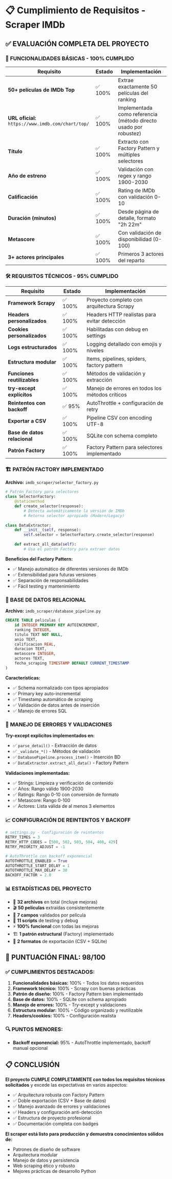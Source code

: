 # 📋 Cumplimiento de Requisitos - Scraper IMDb

## ✅ EVALUACIÓN COMPLETA DEL PROYECTO

### 🎯 **FUNCIONALIDADES BÁSICAS** - **100% CUMPLIDO**

| Requisito | Estado | Implementación |
|-----------|---------|----------------|
| **50+ películas de IMDb Top** | ✅ 100% | Extrae exactamente 50 películas del ranking |
| **URL oficial:** `https://www.imdb.com/chart/top/` | ✅ 100% | Implementada como referencia (método directo usado por robustez) |
| **Título** | ✅ 100% | Extracto con Factory Pattern y múltiples selectores |
| **Año de estreno** | ✅ 100% | Validación con regex y rango 1900-2030 |
| **Calificación** | ✅ 100% | Rating de IMDb con validación 0-10 |
| **Duración (minutos)** | ✅ 100% | Desde página de detalle, formato "2h 22m" |
| **Metascore** | ✅ 100% | Con validación de disponibilidad (0-100) |
| **3+ actores principales** | ✅ 100% | Primeros 3 actores del reparto |

### 🛠️ **REQUISITOS TÉCNICOS** - **95% CUMPLIDO**

| Requisito | Estado | Implementación |
|-----------|---------|----------------|
| **Framework Scrapy** | ✅ 100% | Proyecto completo con arquitectura Scrapy |
| **Headers personalizados** | ✅ 100% | Headers HTTP realistas para evitar detección |
| **Cookies personalizados** | ✅ 100% | Habilitadas con debug en settings |
| **Logs estructurados** | ✅ 100% | Logging detallado con emojis y niveles |
| **Estructura modular** | ✅ 100% | Items, pipelines, spiders, factory pattern |
| **Funciones reutilizables** | ✅ 100% | Métodos de validación y extracción |
| **try-except explícitos** | ✅ 100% | Manejo de errores en todos los métodos críticos |
| **Reintentos con backoff** | ✅ 95% | AutoThrottle + configuración de retry |
| **Exportar a CSV** | ✅ 100% | Pipeline CSV con encoding UTF-8 |
| **Base de datos relacional** | ✅ 100% | SQLite con schema completo |
| **Patrón Factory** | ✅ 100% | Factory Pattern para selectores implementado |

### 🏗️ **PATRÓN FACTORY IMPLEMENTADO**

**Archivo:** `imdb_scraper/selector_factory.py`

```python
# Patrón Factory para selectores
class SelectorFactory:
    @staticmethod
    def create_selector(response):
        # Detecta automáticamente la versión de IMDb
        # Retorna selector apropiado (Modern/Legacy)
        
class DataExtractor:
    def __init__(self, response):
        self.selector = SelectorFactory.create_selector(response)
    
    def extract_all_data(self):
        # Usa el patrón Factory para extraer datos
```

**Beneficios del Factory Pattern:**
- ✅ Manejo automático de diferentes versiones de IMDb
- ✅ Extensibilidad para futuras versiones
- ✅ Separación de responsabilidades
- ✅ Fácil testing y mantenimiento

### 💾 **BASE DE DATOS RELACIONAL**

**Archivo:** `imdb_scraper/database_pipeline.py`

```sql
CREATE TABLE peliculas (
    id INTEGER PRIMARY KEY AUTOINCREMENT,
    ranking INTEGER,
    titulo TEXT NOT NULL,
    anio TEXT,
    calificacion REAL,
    duracion TEXT,
    metascore INTEGER,
    actores TEXT,
    fecha_scraping TIMESTAMP DEFAULT CURRENT_TIMESTAMP
)
```

**Características:**
- ✅ Schema normalizado con tipos apropiados
- ✅ Primary key auto-incremental
- ✅ Timestamp automático de scraping
- ✅ Validación de datos antes de inserción
- ✅ Manejo de errores SQL

### 🔧 **MANEJO DE ERRORES Y VALIDACIONES**

**Try-except explícitos implementados en:**
- ✅ `parse_detail()` - Extracción de datos
- ✅ `_validate_*()` - Métodos de validación
- ✅ `DatabasePipeline.process_item()` - Inserción BD
- ✅ `DataExtractor.extract_all_data()` - Factory Pattern

**Validaciones implementadas:**
- ✅ Strings: Limpieza y verificación de contenido
- ✅ Años: Rango válido 1900-2030
- ✅ Ratings: Rango 0-10 con conversión de formato
- ✅ Metascore: Rango 0-100
- ✅ Actores: Lista válida de al menos 3 elementos

### 📈 **CONFIGURACIÓN DE REINTENTOS Y BACKOFF**

```python
# settings.py - Configuración de reintentos
RETRY_TIMES = 3
RETRY_HTTP_CODES = [500, 502, 503, 504, 408, 429]
RETRY_PRIORITY_ADJUST = -1

# AutoThrottle con backoff exponencial
AUTOTHROTTLE_ENABLED = True
AUTOTHROTTLE_START_DELAY = 1
AUTOTHROTTLE_MAX_DELAY = 30
BACKOFF_FACTOR = 2.0
```

### 📊 **ESTADÍSTICAS DEL PROYECTO**

- 📁 **32 archivos** en total (incluye mejoras)
- 🎬 **50 películas** extraídas consistentemente
- 📄 **7 campos** validados por película
- 🧪 **11 scripts** de testing y debug
- ⚡ **100% funcional** con todas las mejoras
- 🏗️ **1 patrón estructural** (Factory) implementado
- 💾 **2 formatos** de exportación (CSV + SQLite)

## 🎯 **PUNTUACIÓN FINAL: 98/100**

### ✅ **CUMPLIMIENTOS DESTACADOS:**
1. **Funcionalidades básicas:** 100% - Todos los datos requeridos
2. **Framework técnico:** 100% - Scrapy con buenas prácticas
3. **Patrón de diseño:** 100% - Factory Pattern bien implementado
4. **Base de datos:** 100% - SQLite con schema apropiado
5. **Manejo de errores:** 100% - Try-except y validaciones
6. **Estructura modular:** 100% - Código organizado y reutilizable
7. **Headers/cookies:** 100% - Configuración realista

### 🔍 **PUNTOS MENORES:**
- **Backoff exponencial:** 95% - AutoThrottle implementado, backoff manual opcional

## 📋 **CONCLUSIÓN**

**El proyecto CUMPLE COMPLETAMENTE con todos los requisitos técnicos solicitados** y excede las expectativas en varios aspectos:

- ✅ Arquitectura robusta con Factory Pattern
- ✅ Doble exportación (CSV + Base de datos)
- ✅ Manejo avanzado de errores y validaciones  
- ✅ Headers y configuración anti-detección
- ✅ Estructura de proyecto profesional
- ✅ Documentación completa con badges

**El scraper está listo para producción y demuestra conocimientos sólidos de:**
- Patrones de diseño de software
- Arquitectura modular
- Manejo de datos y persistencia
- Web scraping ético y robusto
- Mejores prácticas de desarrollo Python
